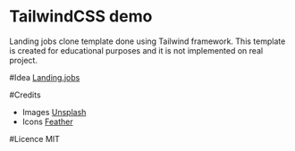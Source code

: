 # TailwindCSS demo
Landing jobs clone template done using Tailwind framework. 
This template is created for educational purposes and it is not implemented on real project.

#Idea
[Landing.jobs](https://landing.jobs/)

#Credits
- Images [Unsplash](https://unsplash.com/)
- Icons [Feather](https://feathericons.com/)

#Licence
MIT


